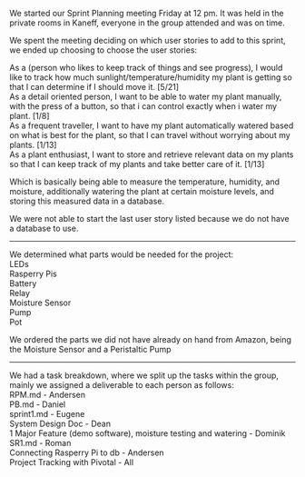 We started our Sprint Planning meeting Friday at 12 pm. It was held in the private rooms in Kaneff, everyone in the group attended and was on time. 

We spent the meeting deciding on which user stories to add to this sprint, we ended up choosing to choose the user stories: 

As a (person who likes to keep track of things and see progress), I would like to track how much sunlight/temperature/humidity my plant is getting so that I can determine if I should move it. [5/21]<br />
As a detail oriented person, I want to be able to water my plant manually, with the press of a button, so that i can control exactly when i water my plant. [1/8]<br />
As a frequent traveller, I want to have my plant automatically watered based on what is best for the plant, so that I can travel without worrying about my plants. [1/13]<br />
As a plant enthusiast, I want to store and retrieve relevant data on my plants so that I can keep track of my plants and take better care of it. [1/13]<br />

Which is basically being able to measure the temperature, humidity, and moisture, additionally watering the plant at certain moisture levels, and storing this measured data in a database.

We were not able to start the last user story listed because we do not have a database to use.

-------------------------------------------------------

We determined what parts would be needed for the project:<br />
LEDs<br />
Rasperry Pis<br />
Battery<br />
Relay<br />
Moisture Sensor<br />
Pump<br />
Pot<br />

We ordered the parts we did not have already on hand from Amazon, being the Moisture Sensor and a Peristaltic Pump

--------------------------------------------------------

We had a task breakdown, where we split up the tasks within the group, mainly we assigned a deliverable to each person as follows:<br />
RPM.md - Andersen<br />
PB.md - Daniel<br />
sprint1.md - Eugene<br />
System Design Doc - Dean<br />
1 Major Feature (demo software), moisture testing and watering - Dominik<br />
SR1.md - Roman<br />
Connecting Rasperry Pi to db - Andersen<br />
Project Tracking with Pivotal - All	<br />
